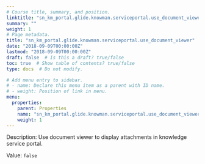 ```yaml
---
# Course title, summary, and position.
linktitle: "sn_km_portal.glide.knowman.serviceportal.use_document_viewer"
summary: ""
weight: 1
# Page metadata.
title: "sn_km_portal.glide.knowman.serviceportal.use_document_viewer"
date: "2018-09-09T00:00:00Z"
lastmod: "2018-09-09T00:00:00Z"
draft: false  # Is this a draft? true/false
toc: true  # Show table of contents? true/false
type: docs  # Do not modify.

# Add menu entry to sidebar.
# - name: Declare this menu item as a parent with ID name.
# - weight: Position of link in menu.
menu:
  properties:
    parent: Properties
    name: "sn_km_portal.glide.knowman.serviceportal.use_document_viewer"
    weight: 1
---
```


Description: Use document viewer to display attachments in knowledge service portal.


Value: `false`